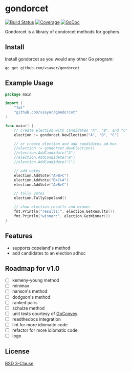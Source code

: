 # gondorcet

[![Build Status](https://travis-ci.org/vsayer/gondorcet.svg?branch=master)](https://travis-ci.org/vsayer/gondorcet) [![Coverage](http://gocover.io/_badge/github.com/vsayer/blu?0)](http://gocover.io/github.com/vsayer/gondorcet) [![GoDoc](https://godoc.org/github.com/vsayer/gondorcet?status.svg)](https://godoc.org/github.com/vsayer/gondorcet)

Gondorcet is a library of condorcet methods for gophers.

## Install
Install gondorcet as you would any other Go program:
```shell
go get github.com/vsayer/gondorcet
```

## Example Usage
```go
package main

import (
	"fmt"
	"github.com/vsayer/gondorcet"
)

func main() {
	// create election with candidates "A", "B", and "C"
	election := gondorcet.NewElection("A", "B", "C")

	// or create election and add candidates ad-hoc
	//election := gondorcet.NewElection()
	//election.AddCandidate("A")
	//election.AddCandidate("B")
	//election.AddCandidate("C")

	// add votes
	election.AddVote("A>B>C")
	election.AddVote("B>C>A")
	election.AddVote("A>B>C")

	// tally votes
	election.TallyCopeland()

	// show election results and winner
	fmt.Println("results:", election.GetResults())
	fmt.Println("winner:", election.GetWinner())
}
```

## Features
* supports copeland's method
* add candidates to an election adhoc

## Roadmap for v1.0
- [ ] kemeny-young method
- [ ] minimax
- [ ] nanson's method
- [ ] dodgson's method
- [ ] ranked pairs
- [ ] schulze method
- [ ] unit tests courtesy of [GoConvey](http://goconvey.co/)
- [ ] readthedocs integration
- [ ] lint for more idiomatic code
- [ ] refactor for more idiomatic code
- [ ] logo

## License
[BSD 3-Clause](LICENSE)